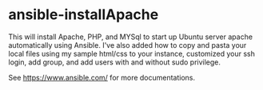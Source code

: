 # ansible-installApache

This will install Apache, PHP, and MYSql to start up Ubuntu server apache automatically using Ansible. 
I've also added how to copy and pasta your local files using my sample html/css to your instance, customized your ssh login, add group, and add users with and without sudo privilege. 

See https://www.ansible.com/ for more documentations.
